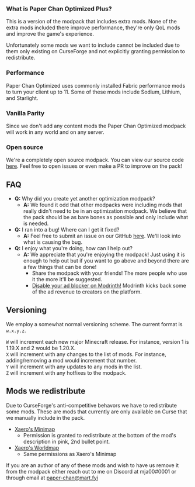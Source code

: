  ### What is Paper Chan Optimized Plus?
This is a version of the modpack that includes extra mods. None of the extra mods included there improve performance, they're only QoL mods and improve the game's experience.

Unfortunately some mods we want to include cannot be included due to them only existing on CurseForge and not explicitly granting permission to redistribute.

### Performance
Paper Chan Optimized uses commonly installed Fabric performance mods to turn your client up to 11. Some of these mods include Sodium, Lithium, and Starlight.

### Vanilla Parity
Since we don't add any content mods the Paper Chan Optimized modpack will work in any world and on any server.

### Open source
We're a completely open source modpack. You can view our source code [here](https://github.com/mja00/paper-chan-optimized). Feel free to open issues or even make a PR to improve on the pack! 

## FAQ
- **Q:** Why did you create yet another optimization modpack?
    - **A:** We found it odd that other modpacks were including mods that really didn't need to be in an optimization modpack. We believe that the pack should be as bare bones as possible and only include what is needed. 
- **Q:** I ran into a bug! Where can I get it fixed?
   - **A:** Feel free to submit an issue on our GitHub [here](https://github.com/mja00/paper-chan-optimized). We'll look into what is causing the bug.
- **Q:** I enjoy what you're doing, how can I help out?
    - **A:** We appreciate that you're enjoying the modpack! Just using it is enough to help out but if you want to go above and beyond there are a few things that can be done!
        - Share the modpack with your friends! The more people who use it the more it'll be suggested.
        - [Disable your ad blocker on Modrinth!](https://docs.modrinth.com/docs/details/ads/#browser-extensions) Modrinth kicks back some of the ad revenue to creators on the platform. 

## Versioning
We employ a somewhat normal versioning scheme. The current format is `w.x.y.z`.

`W` will increment each new major Minecraft release. For instance, version 1 is 1.19.X and 2 would be 1.20.X.  
`X` will increment with any changes to the list of mods. For instance, adding/removing a mod would increment that number.  
`Y` will increment with any updates to any mods in the list.  
`Z` will increment with any hotfixes to the modpack.  

## Mods we redistribute
Due to CurseForge's anti-competitive behavors we have to redistribute some mods. These are mods that currently are only available on Curse that we manually include in the pack.
- [Xaero's Minimap](https://www.curseforge.com/minecraft/mc-mods/xaeros-minimap)
  - Permission is granted to redistribute at the bottom of the mod's description in pink, 2nd bullet point. 
- [Xaero's Worldmap](https://www.curseforge.com/minecraft/mc-mods/xaeros-world-map)
  - Same permissions as Xaero's Minimap

If you are an author of any of these mods and wish to have us remove it from the modpack either reach out to me on Discord at mja00#0001 or through email at [paper-chan@mart.fyi](mailto:paper-chan@mart.fyi)
